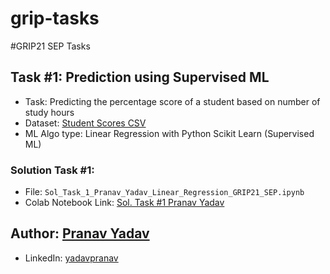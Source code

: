 # grip-tasks
#GRIP21 SEP Tasks

## Task #1: Prediction using Supervised ML

- Task: Predicting the percentage score of a student based on number of study hours
- Dataset: [Student Scores CSV](https://bit.ly/w-data)
- ML Algo type: Linear Regression with Python Scikit Learn (Supervised ML)

### Solution Task #1:
- File: `Sol_Task_1_Pranav_Yadav_Linear_Regression_GRIP21_SEP.ipynb`
- Colab Notebook Link: [Sol. Task #1 Pranav Yadav](https://colab.research.google.com/drive/1CHkQD8PIY-ll88i8hb19ORmAlQnnMBYj?usp=sharing)

## Author: [Pranav Yadav](https://github.com/pranav-yadav)
 - LinkedIn: [yadavpranav](https://www.linkedin.com/in/yadavpranav/)
